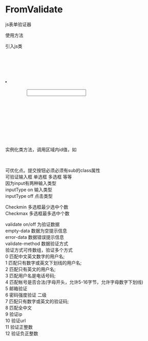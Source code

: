 # FromValidate	
js表单验证器	 	<br />

使用方法	<br />

引入js类	<br />

<script src="./Guardian.js"></script>	<br />

<pre>
<form  id="acitv1">	<br />
	<li>	<br />
		<input type="text" name="user_name" value='' validate='on' empty-data='用户名不能为空' error-data="用户名格式不正确" validate-method='0' inputType='on' />	<br />
		<span></span>	<br />
	</li>	<br />
</form>	<br />
</pre>
实例化类方法，调用区域内id值，如	<br />
<script>	<br />
var Guardian = new Object(Guardian);	<br />
Guardian.init($('#acitv1'));	<br />
</script>	<br />


可优化点。提交按钮必须必须有sub的class属性	<br />
可验证输入框 单选框 多选框 等等	<br />
因为input有两种输入类型  	<br />
inputType  on   输入类型	<br />
inputType  off  点击类型	<br />
	
Checkmin    多选框最少选中个数	<br />
Checkmax    多选框最多选中个数	<br />

validate  on/off  为验证数据	<br />
empty-data    	数据为空提示信息	<br />
error-data 	    数据错误提示信息<br />
validate-method			数据验证方式   	<br />
验证方式可传数组，验证多个方式	<br />
0		匹配中文英文数字的用户名;	<br />
1		匹配只有数字或英文下划线的用户名;	<br />
2		匹配只有英文的用户名;	<br />
3		匹配用户名是电话号码;	<br />
4		匹配帐号是否合法(字母开头，允许5-16字节，允许字母数字下划线)	<br />
5		邮箱验证	<br />
6		密码强度验证 二级	<br />
7		匹配只有数字或英文的验证码;	<br />
8		匹配全中文	<br />
9		验证ip	<br />
10		验证url	<br />
11		验证正整数	<br />
12		验证负正整数	<br />
